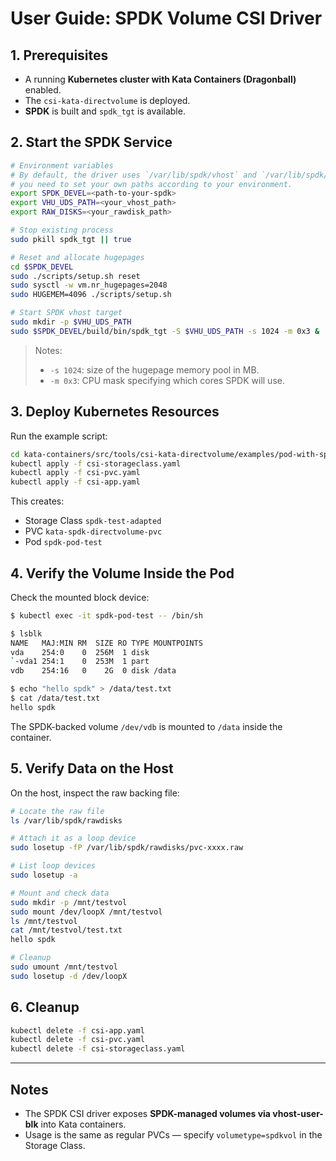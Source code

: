 # User Guide: SPDK Volume CSI Driver

## 1. Prerequisites
* A running **Kubernetes cluster with Kata Containers (Dragonball)** enabled.
* The `csi-kata-directvolume` is deployed.
* **SPDK** is built and `spdk_tgt` is available.

## 2. Start the SPDK Service

```sh
# Environment variables
# By default, the driver uses `/var/lib/spdk/vhost` and `/var/lib/spdk/rawdisks` 
# you need to set your own paths according to your environment.
export SPDK_DEVEL=<path-to-your-spdk>
export VHU_UDS_PATH=<your_vhost_path>
export RAW_DISKS=<your_rawdisk_path>

# Stop existing process
sudo pkill spdk_tgt || true

# Reset and allocate hugepages
cd $SPDK_DEVEL
sudo ./scripts/setup.sh reset
sudo sysctl -w vm.nr_hugepages=2048
sudo HUGEMEM=4096 ./scripts/setup.sh

# Start SPDK vhost target
sudo mkdir -p $VHU_UDS_PATH
sudo $SPDK_DEVEL/build/bin/spdk_tgt -S $VHU_UDS_PATH -s 1024 -m 0x3 &
```

> Notes:
>
> * `-s 1024`: size of the hugepage memory pool in MB.
> * `-m 0x3`: CPU mask specifying which cores SPDK will use.

## 3. Deploy Kubernetes Resources

Run the example script:

```sh
cd kata-containers/src/tools/csi-kata-directvolume/examples/pod-with-spdkvol
kubectl apply -f csi-storageclass.yaml
kubectl apply -f csi-pvc.yaml
kubectl apply -f csi-app.yaml
```

This creates:

* Storage Class `spdk-test-adapted`
* PVC `kata-spdk-directvolume-pvc`
* Pod `spdk-pod-test`

## 4. Verify the Volume Inside the Pod

Check the mounted block device:

```sh
$ kubectl exec -it spdk-pod-test -- /bin/sh

$ lsblk
NAME   MAJ:MIN RM  SIZE RO TYPE MOUNTPOINTS
vda    254:0    0  256M  1 disk 
`-vda1 254:1    0  253M  1 part 
vdb    254:16   0    2G  0 disk /data

$ echo "hello spdk" > /data/test.txt
$ cat /data/test.txt
hello spdk
```

The SPDK-backed volume `/dev/vdb` is mounted to `/data` inside the container.

## 5. Verify Data on the Host

On the host, inspect the raw backing file:

```sh
# Locate the raw file
ls /var/lib/spdk/rawdisks

# Attach it as a loop device
sudo losetup -fP /var/lib/spdk/rawdisks/pvc-xxxx.raw

# List loop devices
sudo losetup -a

# Mount and check data
sudo mkdir -p /mnt/testvol
sudo mount /dev/loopX /mnt/testvol
ls /mnt/testvol
cat /mnt/testvol/test.txt
hello spdk

# Cleanup
sudo umount /mnt/testvol
sudo losetup -d /dev/loopX
```

## 6. Cleanup

```sh
kubectl delete -f csi-app.yaml
kubectl delete -f csi-pvc.yaml
kubectl delete -f csi-storageclass.yaml
```

---

## Notes
* The SPDK CSI driver exposes **SPDK-managed volumes via vhost-user-blk** into Kata containers.
* Usage is the same as regular PVCs — specify `volumetype=spdkvol` in the Storage Class.


